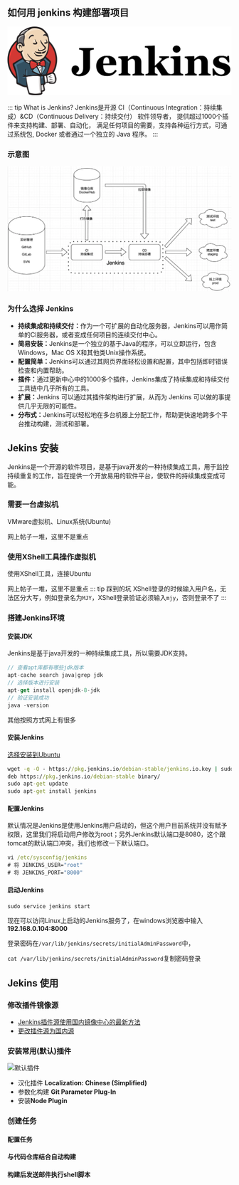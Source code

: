 ## 如何用 jenkins 构建部署项目
![Jenkins](./img/Jenkins.png)

::: tip What is Jenkins?
Jenkins是开源 CI（Continuous Integration：持续集成）&CD（Continuous Delivery：持续交付） 软件领导者， 提供超过1000个插件来支持构建、部署、自动化， 满足任何项目的需要，支持各种运行方式，可通过系统包, Docker 或者通过一个独立的 Java 程序。
:::
### 示意图
![CI&CD](./img/CI&CD.png)

### 为什么选择 Jenkins
+ <b>持续集成和持续交付：</b>作为一个可扩展的自动化服务器，Jenkins可以用作简单的CI服务器，或者变成任何项目的连续交付中心。
+ <b>简易安装：</b>Jenkins是一个独立的基于Java的程序，可以立即运行，包含Windows，Mac OS X和其他类Unix操作系统。
+ <b>配置简单：</b>Jenkins可以通过其网页界面轻松设置和配置，其中包括即时错误检查和内置帮助。
+ <b>插件：</b>通过更新中心中的1000多个插件，Jenkins集成了持续集成和持续交付工具链中几乎所有的工具。
+ <b>扩展：</b>Jenkins 可以通过其插件架构进行扩展，从而为 Jenkins 可以做的事提供几乎无限的可能性。
+ <b>分布式：</b>Jenkins可以轻松地在多台机器上分配工作，帮助更快速地跨多个平台推动构建，测试和部署。

## Jekins 安装
Jenkins是一个开源的软件项目，是基于java开发的一种持续集成工具，用于监控持续重复的工作，旨在提供一个开放易用的软件平台，使软件的持续集成变成可能。
### 需要一台虚拟机
VMware虚拟机、Linux系统(Ubuntu)

网上帖子一堆，这里不是重点
### 使用XShell工具操作虚拟机
使用XShell工具，连接Ubuntu

网上帖子一堆，这里不是重点
::: tip 踩到的坑
XShell登录的时候输入用户名，无法区分大写，例如登录名为`MJY`，XShell登录验证必须输入`mjy`，否则登录不了
:::
### 搭建Jenkins环境
#### 安装JDK
Jenkins是基于java开发的一种持续集成工具，所以需要JDK支持。
```js
// 查看apt库都有哪些jdk版本
apt-cache search java|grep jdk
// 选择版本进行安装
apt-get install openjdk-8-jdk
// 验证安装成功
java -version 
```
其他按照方式网上有很多
#### 安装Jenkins
[选择安装到Ubuntu](https://pkg.jenkins.io/debian-stable/)
```cmd
wget -q -O - https://pkg.jenkins.io/debian-stable/jenkins.io.key | sudo apt-key add -
deb https://pkg.jenkins.io/debian-stable binary/
sudo apt-get update
sudo apt-get install jenkins
```
#### 配置Jenkins
默认情况是Jenkins是使用Jenkins用户启动的，但这个用户目前系统并没有赋予权限，这里我们将启动用户修改为root；另外Jenkins默认端口是8080，这个跟tomcat的默认端口冲突，我们也修改一下默认端口。
```cmd
vi /etc/sysconfig/jenkins
# 将 JENKINS_USER="root"
# 将 JENKINS_PORT="8000"
```
#### 启动Jenkins
`sudo service jenkins start`

现在可以访问Linux上启动的Jenkins服务了，在windows浏览器中输入**192.168.0.104:8000**

登录密码在`/var/lib/jenkins/secrets/initialAdminPassword`中，

`cat /var/lib/jenkins/secrets/initialAdminPassword`复制密码登录

## Jekins 使用
### 修改插件镜像源
+ [Jenkins插件源使用国内镜像中心的最新方法](https://blog.csdn.net/weixin_40046357/article/details/104489497)
+ [更改插件源为国内源](https://www.cnblogs.com/poloyy/p/12785401.html)
### 安装常用(默认)插件
![默认插件](https://img-blog.csdn.net/20161222162747786)
+ 汉化插件 **Localization: Chinese (Simplified)**
+ 参数化构建 **Git Parameter Plug-In**
+ 安装**Node Plugin**

### 创建任务
#### 配置任务
#### 与代码仓库结合自动构建
#### 构建后发送邮件执行shell脚本